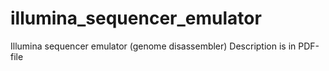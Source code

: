# illumina_sequencer_emulator
Illumina sequencer emulator (genome disassembler)
Description is in PDF-file
